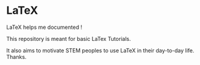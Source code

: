 # LaTeX
LaTeX helps me documented !

This repository is meant for basic LaTex Tutorials.

It also aims to motivate STEM peoples to use LaTeX in their day-to-day life.
Thanks.
